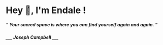 <h1 title="head"> Hey 👋, I'm Endale !</h1>

**<h5><i>" Your sacred space is where you can find yourself again and again. "</i></h5>**

*<b>___ Joseph Campbell ___</b>*
